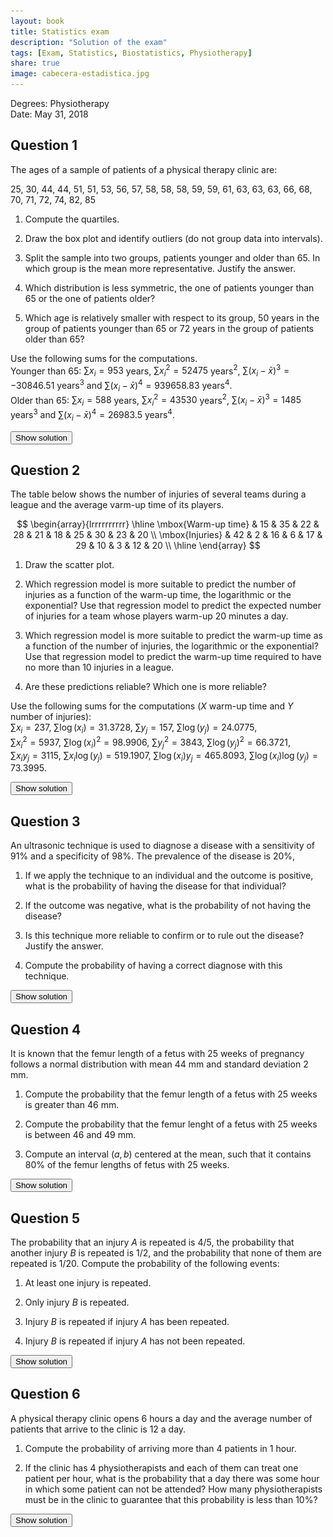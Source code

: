 ```yaml
---
layout: book
title: Statistics exam
description: "Solution of the exam"
tags: [Exam, Statistics, Biostatistics, Physiotherapy]
share: true
image: cabecera-estadistica.jpg
---
```


Degrees: Physiotherapy  
Date: May 31, 2018

## Question 1

The ages of a sample of patients of a physical therapy clinic are:

25, 30, 44, 44, 51, 51, 53, 56, 57, 58, 58, 58, 59, 59, 61, 63, 63, 63, 66, 68, 70, 71, 72, 74, 82, 85

1. Compute the quartiles.

2. Draw the box plot and identify outliers (do not group data into intervals).

3. Split the sample into two groups, patients younger and older than 65. In which group is the mean more representative. 
Justify the answer.

4. Which distribution is less symmetric, the one of patients younger than 65 or the one of patients older?

5. Which age is relatively smaller with respect to its group, 50 years in the group of patients younger than 65 or 72 years in the group of patients older than 65?

Use the following sums for the computations.  
Younger than 65: $\sum x_i=953$ years, $\sum x_i^2=52475$ years$^2$, $\sum (x_i-\bar x)^3=-30846.51$ years$^3$ and $\sum (x_i-\bar x)^4=939658.83$ years$^4$.  
Older than 65: $\sum x_i=588$ years, $\sum x_i^2=43530$ years$^2$, $\sum (x_i-\bar x)^3=1485$ years$^3$ and $\sum (x_i-\bar x)^4=26983.5$ years$^4$.

<div><button class="solution">Show solution</button></div>
<div id="solution" style="display: none">
1. $Q_1=53$ years, $Q_2=59$ years and $Q_3=68$ years.<br/>
2. There are 2 outliers: 25, 30.<br/>
<img src="img/des-fis-1-boxplot-ages.svg" title="Box plot of ages" alt="Box plot of patients ages" style="display: block; margin: auto;" width="600" />
3. Let $x$ be the age in patients younger than 65 and $y$ the age in patients older than 65.<br/>  
$\bar x=52.9444$ years, $s_x^2=112.1636$ years$^2$, $s_x=10.5907$ years and $cv_x=0.2$.<br/>  
$\bar y=73.5$ years, $s_y^2=39$ years$^2$, $s_y=6.245$ years and $cv_y=0.085$.<br/>  
The mean is more representative in patients older than 65 since the coefficient of variation is smaller.<br/>
4. $g_{1x}=-1.4426$ and $g_{1y}=0.7621$, thus the distribution of ages of people younger than 65 is less symmetric.<br/>
5. The standard scores are $z_x(50)=-0.278$ and $z_y(72)=-0.2402$, thus 50 years is relative smaller in the group of people younger than 65.
</div>

## Question 2
The table below shows the number of injuries of several teams during a league and the average varm-up time of its players.

$$
\begin{array}{lrrrrrrrrrr}
\hline
\mbox{Warm-up time} & 15 & 35 & 22 & 28 & 21 & 18 & 25 & 30 & 23 & 20 \\
\mbox{Injuries} & 42 & 2 & 16 & 6 & 17 & 29 & 10 & 3 & 12 & 20 \\
\hline
\end{array}
$$

1. Draw the scatter plot.

1. Which regression model is more suitable to predict the number of injuries as a function of the warm-up time, the logarithmic or the exponential? Use that regression model to predict the expected number of injuries for a team whose players warm-up 20 minutes a day.

3. Which regression model is more suitable to predict the warm-up time as a function of the number of injuries, the logarithmic or the exponential? Use that regression model to predict the warm-up time required to have no more than 10 injuries in a league.

4. Are these predictions reliable? Which one is more reliable?

Use the following sums for the computations ($X$ warm-up time and $Y$ number of injuries):  
$\sum x_i=237$, $\sum \log(x_i)=31.3728$, $\sum y_j=157$, $\sum \log(y_j)=24.0775$,  
$\sum x_i^2=5937$, $\sum \log(x_i)^2=98.9906$, $\sum y_j^2=3843$, $\sum \log(y_j)^2=66.3721$,  
$\sum x_iy_j=3115$, $\sum x_i\log(y_j)=519.1907$, $\sum \log(x_i)y_j=465.8093$, $\sum \log(x_i)\log(y_j)=73.3995$.

<div><button class="solution">Show solution</button></div>
<div id="solution" style="display: none">

1. <img src="img/regnol-fis-1-scatterplot-injuries-warm-up.svg" title="Scatter plot of injuries vs warm-up time" alt="Scatter plot of injuries vs warm-up time" style="display: block; margin: auto;" width="600"/>

1. $\bar x=23.7$ min, $s_x^2=32.01$ min$^2$.<br/>
$\bar \log(x)=3.1373$ log(min), $s_{\log(x)}^2=0.0565$ log(min)$^2$.<br/>
$\bar y=15.7$ injuries, $s_y^2=137.81$ injuries$^2$.<br/>
$\bar \log(y)=2.4078$ log(injuries), $s_{\log(y)}^2=0.8399$ log(injuries)$^2$.<br/>
$s_{x\log(y)}=-5.1446$, $s_{\log(x)y}=-2.6744$.<br/> 
Exponential determination coefficient: $r^2=0.9844$.<br/> 
Logarithmic determination coefficient: $r^2=0.9185$.<br/>
So the exponential regression model es better to predict the number of injuries as a function of the warm-up time.<br/>
Exponential regression model: $y=e^{6.2168+-0.1607x}$.<br/>  
Prediction: $y(20)=20.1341$ injuries.<br/>

1. The logarithmic model is better to predict the warm-up time as a function of the number or injuries.<br/>
Logarithmic regression model: $x=164.1851+-47.3292\log(y)$.<br/>
Prediction: $x(10)=55.2056112360638$ min.<br/>
4. Both predictions are very reliable since de deternation coefficient is very high but the last one is a little less reliable as it is for a value further from the data range.
</div>

## Question 3

An ultrasonic technique is used to diagnose a disease with a sensitivity of 91% and a specificity of 98%. The prevalence of the disease is 20%,

1. If we apply the technique to an individual and the outcome is positive, what is the probability of having the disease for that individual?

2. If the outcome was negative, what is the probability of not having the disease?

3. Is this technique more reliable to confirm or to rule out the disease? Justify the answer.

4. Compute the probability of having a correct diagnose with this technique.

<div><button class="solution">Show solution</button></div>
<div id="solution" style="display: none">
Let $D$ the event corresponding to have the disease and + and - the events corresponding to have a positive and negative outcome respectively in the test.<br/>
1. $PPV=0.9192$.<br/>
2. $NPV=0.9776$.<br/>
3. It is more reliable to rule out the disease since the NPV is greater than the PPV.<br/>
4. $P(D\cap +)+P(\overline D\cap -) = 0.966$.
</div>

## Question 4
It is known that the femur length of a fetus with 25 weeks of pregnancy follows a normal distribution with mean 44 mm and standard deviation 2 mm.

1. Compute the probability that the femur length of a fetus with 25 weeks is greater than 46 mm.

2. Compute the probability that the femur lenght of a fetus with 25 weeks is between 46 and 49 mm.

3. Compute an interval $(a,b)$ centered at the mean, such that it contains 80% of the femur lengths of fetus with 25 weeks.

<div><button class="solution">Show solution</button></div>
<div id="solution" style="display: none">
Let $X\sim N(44,2)$ be the femur length of fetus with 25 weeks of pregnancy.<br/>
1. $P(X>46)=0.1587$.<br/>
2. $P(46<X<49))=0.1524$.<br/>
3. The interval centered at $44$ that contains 80% of the femur lengths of fetus with 25 weeks is $(41.4369,46.5631)$.
</div>

## Question 5

The probability that an injury $A$ is repeated is $4/5$, the probability that another injury $B$ is repeated is $1/2$, and the probability that none of them are repeated is $1/20$. Compute the probability of the following events:
    
1. At least one injury is repeated.

2. Only injury $B$ is repeated.

3. Injury $B$ is repeated if injury $A$ has been repeated.

4. Injury $B$ is repeated if injury $A$ has not been repeated.
    
<div><button class="solution">Show solution</button></div>
<div id="solution" style="display: none">
1. $P(A\cup B)=19/20$.<br/>
2. $P(B\cap\overline{A})=3/20$.<br/>
3. $P(B/A)=7/16$.<br/>
4. $P(B/\overline{A})=3/4$.
</div>

## Question 6

A physical therapy clinic opens 6 hours a day and the average number of patients that arrive to the clinic is 12 a day.

1. Compute the probability of arriving more than 4 patients in 1 hour.

2. If the clinic has 4 physiotherapists and each of them can treat one patient per hour, what is the probability that a day there was some hour in which some patient can not be attended? How many physiotherapists must be in the clinic to guarantee that this probability is less than 10%?
    
<div><button class="solution">Show solution</button></div>
<div id="solution" style="display: none">
1. Let $X$ be the number of patients that arrive in 1 hours. $X\sim P(2)$ and $P(X>4)=0.0527$.<br/>
2. Let $Y$ be the number of hours in a day in which some patient can not be treated. $Y\sim B(6, 0.0527)$ and $P(Y>0)=0.2771$.<br/>  
The clinic requires 5 phisiotherapists, since $P(X>5)=0.0527$ and $P(Y>0)=0.0954$, with $Y\sim B(6, 0.0166)$ now.
</div>